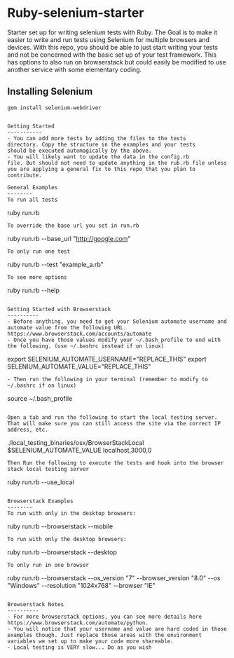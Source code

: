 Ruby-selenium-starter
=========
Starter set up for writing selenium tests with Ruby. The Goal is to make it easier to write and run tests
using Selenium for multiple browsers and devices. With this repo, you should be able to just start writing your tests
and not be concerned with the basic set up of your test framework. This has options to also run on browserstack but could easily be modified to use another service with some elementary coding.

Installing Selenium
----------
```
gem install selenium-webdriver


Getting Started
-----------
- You can add more tests by adding the files to the tests
directory. Copy the structure in the examples and your tests
should be executed automagically by the above.
- You will likely want to update the data in the config.rb
file. But should not need to update anything in the rub.rb file unless you are applying a general fix to this repo that you plan to contribute.

General Examples
--------
To run all tests
```
ruby run.rb
```
To override the base url you set in run.rb
```
ruby run.rb --base_url "http://google.com"
```
To only run one test
```
ruby run.rb --test "example_a.rb"
```
To see more options
```
ruby run.rb --help
```

Getting Started with Browserstack
----------
- Before anything, you need to get your Selenium automate username and automate value from the following URL. https://www.browserstack.com/accounts/automate
- Once you have those values modify your ~/.bash_profile to end with the following. (use ~/.bashrc instead if on linux)
```
export SELENIUM_AUTOMATE_USERNAME="REPLACE_THIS"
export SELENIUM_AUTOMATE_VALUE="REPLACE_THIS"
```
- Then run the following in your terminal (remember to modify to ~/.bashrc if on linux)
```
source ~/.bash_profile
```

Open a tab and run the following to start the local testing server. That will make sure you can still access the site via the correct IP address, etc.
```
./local_testing_binaries/osx/BrowserStackLocal $SELENIUM_AUTOMATE_VALUE localhost,3000,0
```
Then Run the following to execute the tests and hook into the browser stack local testing server
```
ruby run.rb --use_local
```

Browserstack Examples
--------
To run with only in the desktop browsers:
```
ruby run.rb --browserstack --mobile
```
To run with only the desktop browsers:
```
ruby run.rb --browserstack --desktop
```
To only run in one browser
```
ruby run.rb --browserstack --os_version "7" --browser_version "8.0" --os "Windows" --resolution "1024x768" --browser "IE"
````

Browserstack Notes
----------
- For more browserstack options, you can see more details here https://www.browserstack.com/automate/python.
- You will notice that your username and value are hard coded in those examples though. Just replace those areas with the environment variables we set up to make your code more shareable.
- Local testing is VERY slow... Do as you wish
